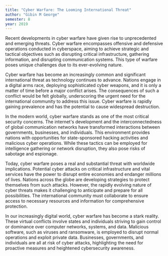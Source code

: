 ```yaml
---
title: "Cyber Warfare: The Looming International Threat"
author: "Gibin M George"
semester: 8
year: 2019
---
```


Recent developments in cyber warfare have given rise to unprecedented and emerging threats. Cyber warfare encompasses offensive and defensive operations conducted in cyberspace, aiming to achieve strategic and tactical objectives such as disrupting critical infrastructure, gathering information, and disrupting communication systems. This type of warfare poses unique challenges due to its ever-evolving nature.

Cyber warfare has become an increasingly common and significant international threat as technology continues to advance. Nations engage in a digital arms race, deploying sophisticated cyber weapons, and it is only a matter of time before a major conflict arises. The consequences of such a conflict would be felt globally, underscoring the urgent need for the international community to address this issue. Cyber warfare is rapidly gaining prevalence and has the potential to cause widespread destruction.

In the modern world, cyber warfare stands as one of the most critical security concerns. The internet's development and the interconnectedness of global communication networks have transformed interactions between governments, businesses, and individuals. This environment provides nations with opportunities for state-sponsored hacking activities and malicious cyber operations. While these tactics can be employed for intelligence gathering or network disruption, they also pose risks of sabotage and espionage.

Today, cyber warfare poses a real and substantial threat with worldwide implications. Potential cyber attacks on critical infrastructure and vital services have the power to disrupt entire economies and endanger millions of lives. Nations across the globe are developing strategies to protect themselves from such attacks. However, the rapidly evolving nature of cyber threats makes it challenging to anticipate and prepare for all possibilities. The international community must collaborate to ensure access to necessary resources and information for comprehensive protection.

In our increasingly digital world, cyber warfare has become a stark reality. These virtual conflicts involve states and individuals striving to gain control or dominance over computer networks, systems, and data. Malicious software, such as viruses and ransomware, is employed to disrupt normal operations and exploit private data. Businesses, governments, and individuals are all at risk of cyber attacks, highlighting the need for proactive measures and heightened cybersecurity awareness.
